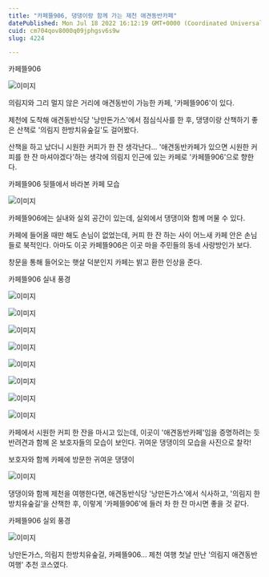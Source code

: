 ```yaml
---
title: "카페뜰906, 댕댕이랑 함께 가는 제천 애견동반카페"
datePublished: Mon Jul 18 2022 16:12:19 GMT+0000 (Coordinated Universal Time)
cuid: cm704qov8000q09jphgsv6s9w
slug: 4224

---
```



카페뜰906

![이미지](https://cdn.hashnode.com/res/hashnode/image/upload/v1739257026133/17286a50-40be-45d4-881f-3cf3312205a5.jpeg)

의림지와 그리 멀지 않은 거리에 애견동반이 가능한 카페, '카페뜰906'이 있다.

제천에 도착해 애견동반식당 '낭만돈가스'에서 점심식사를 한 후, 댕댕이랑 산책하기 좋은 산책로 '의림지 한방치유숲길'도 걸어봤다.

산책을 하고 났더니 시원한 커피가 한 잔 생각난다... '애견동반카페가 있으면 시원한 커피를 한 잔 마셔야겠다'하는 생각에 의림지 인근에 있는 카페로 '카페뜰906'으로 향한다.

카페뜰906 뒷뜰에서 바라본 카페 모습

![이미지](https://cdn.hashnode.com/res/hashnode/image/upload/v1739257028123/2375685a-fbe1-40b1-8fc4-5e79e92a0e71.jpeg)

카페뜰906에는 실내와 실외 공간이 있는데, 실외에서 댕댕이와 함께 머물 수 있다.

카페에 들어올 때만 해도 손님이 없었는데, 커피 한 잔 하는 사이 어느새 카페 안은 손님들로 북적인다. 아마도 이곳 카페뜰906은 이곳 마을 주민들의 동네 사랑방인가 보다.

창문을 통해 들어오는 햇살 덕분인지 카페는 밝고 환한 인상을 준다.

카페뜰906 실내 풍경

![이미지](https://cdn.hashnode.com/res/hashnode/image/upload/v1739257030124/aedb66a5-00d8-447d-9571-cd4bebf6fc48.jpeg)

![이미지](https://cdn.hashnode.com/res/hashnode/image/upload/v1739257032072/1dda115f-3d09-436e-90e2-1318c1b6ae0c.jpeg)

![이미지](https://cdn.hashnode.com/res/hashnode/image/upload/v1739257033855/f5e26cc6-69c9-47a5-9a1f-2a324ae73f98.jpeg)

![이미지](https://cdn.hashnode.com/res/hashnode/image/upload/v1739257035633/49c94a5d-f61b-4e94-bea9-b9484fce0f6d.jpeg)

![이미지](https://cdn.hashnode.com/res/hashnode/image/upload/v1739257037463/dcc766d7-f497-41d0-99a4-c4f3eb21baf4.jpeg)

![이미지](https://cdn.hashnode.com/res/hashnode/image/upload/v1739257039361/dadddb5c-6180-4479-801b-3e32e1ff010f.jpeg)

![이미지](https://cdn.hashnode.com/res/hashnode/image/upload/v1739257041544/a901ce07-58e6-4f12-9317-1a705e4d8eff.jpeg)

![이미지](https://cdn.hashnode.com/res/hashnode/image/upload/v1739257043626/259e372b-ecda-4c05-bf47-ad7ae1c76c86.jpeg)

카페에서 시원한 커피 한 잔을 마시고 있는데, 이곳이 '애견동반카페'임을 증명하려는 듯 반려견과 함께 온 보호자들의 모습이 보인다. 귀여운 댕댕이의 모습을 사진으로 찰칵!

보호자와 함께 카페에 방문한 귀여운 댕댕이

![이미지](https://cdn.hashnode.com/res/hashnode/image/upload/v1739257045838/c40c38cf-06e6-45ab-b2a4-ec1f65c8d698.jpeg)

댕댕이와 함께 제천을 여행한다면, 애견동반식당 '낭만돈가스'에서 식사하고, '의림지 한방치유숲길'을 산책한 후, 이렇게 '카페뜰906'에 들러 차 한 잔 마시면 좋을 것 같다.

카페뜰906 실외 풍경

![이미지](https://cdn.hashnode.com/res/hashnode/image/upload/v1739257048020/847b96fc-294f-40d2-86fb-a9d0aea37ca1.jpeg)

낭만돈가스, 의림지 한방치유숲길, 카페뜰906... 제천 여행 첫날 만난 '의림지 애견동반여행' 추천 코스였다.